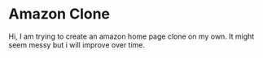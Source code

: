 # Amazon Clone

Hi, I am trying to create an amazon home page clone on my own. It might seem messy but i will improve over time.
